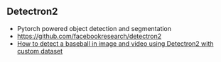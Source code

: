 ## Detectron2
* Pytorch powered object detection and segmentation
* https://github.com/facebookresearch/detectron2
* [How to detect a baseball in image and video using Detectron2 with custom dataset](https://towardsdatascience.com/how-to-build-a-baseball-detector-using-detectron2-50b44edec6b7)